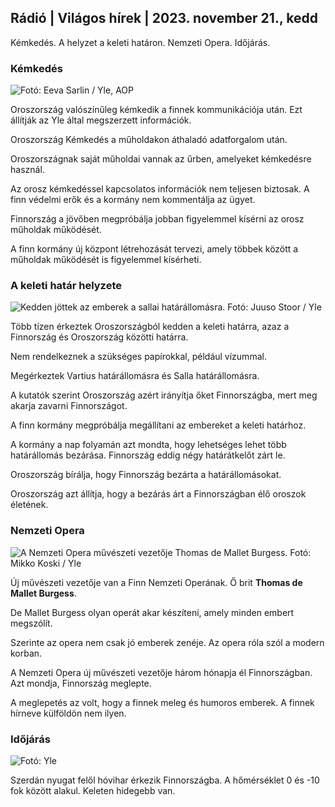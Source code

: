 ## Rádió \| Világos hírek \| 2023. november 21., kedd

Kémkedés. A helyzet a keleti határon. Nemzeti Opera. Időjárás.

### Kémkedés

![ Fotó: Eeva Sarlin / Yle, AOP](https://images.cdn.yle.fi/image/upload/c_crop,h_562,w_1000,x_0,y_32/ar_1.7777777777777777,c_fill,g_faces/,h_670dpr_1.0/q_auto:eco/f_auto/fl_lossy/v1700569701/39-1204215655ca2203557b)

Oroszország valószínűleg kémkedik a finnek kommunikációja után. Ezt állítják az Yle által megszerzett információk.

Oroszország Kémkedés a műholdakon áthaladó adatforgalom után.

Oroszországnak saját műholdai vannak az űrben, amelyeket kémkedésre használ.

Az orosz kémkedéssel kapcsolatos információk nem teljesen biztosak. A finn védelmi erők és a kormány nem kommentálja az ügyet.

Finnország a jövőben megpróbálja jobban figyelemmel kísérni az orosz műholdak működését.

A finn kormány új központ létrehozását tervezi, amely többek között a műholdak működését is figyelemmel kísérheti.

### A keleti határ helyzete

![Kedden jöttek az emberek a sallai határállomásra. Fotó: Juuso Stoor / Yle](https://images.cdn.yle.fi/image/upload/c_crop,h_2515,w_4470,x_0,y_0/ar_1.7777777777777777,c_fill,g_faces,h_6275,0/d_1275,0q_auto:eco/f_auto/fl_lossy/v1700575368/39-1203513655b5b4d432e9)

Több tízen érkeztek Oroszországból kedden a keleti határra, azaz a Finnország és Oroszország közötti határra.

Nem rendelkeznek a szükséges papírokkal, például vízummal.

Megérkeztek Vartius határállomásra és Salla határállomásra.

A kutatók szerint Oroszország azért irányítja őket Finnországba, mert meg akarja zavarni Finnországot.

A finn kormány megpróbálja megállítani az embereket a keleti határhoz.

A kormány a nap folyamán azt mondta, hogy lehetséges lehet több határállomás bezárása. Finnország eddig négy határátkelőt zárt le.

Oroszország bírálja, hogy Finnország bezárta a határállomásokat.

Oroszország azt állítja, hogy a bezárás árt a Finnországban élő oroszok életének.

### Nemzeti Opera

![A Nemzeti Opera művészeti vezetője Thomas de Mallet Burgess. Fotó: Mikko Koski / Yle](https://images.cdn.yle.fi/image/upload/c_crop,h_3078,w_5472,x_0,y_570/ar_1.7777777777777777,c_fill,g_faces,h_6275./d_pr1275,0q_auto:eco/f_auto/fl_lossy/v1699350873/39-1196938654a091844d91)

Új művészeti vezetője van a Finn Nemzeti Operának. Ő brit **Thomas de Mallet Burgess**.

De Mallet Burgess olyan operát akar készíteni, amely minden embert megszólít.

Szerinte az opera nem csak jó emberek zenéje. Az opera róla szól a modern korban.

A Nemzeti Opera új művészeti vezetője három hónapja él Finnországban. Azt mondja, Finnország meglepte.

A meglepetés az volt, hogy a finnek meleg és humoros emberek. A finnek hírneve külföldön nem ilyen.

### Időjárás

![ Fotó: Yle](https://images.cdn.yle.fi/image/upload/c_crop,h_1080,w_1919,x_0,y_0/ar_1.7777777777777777,c_fill,g_faces,h_675/d_prq_1200/d_prq_120.:eco/f_auto/fl_lossy/v1700579363/39-1204521655cc80468754)

Szerdán nyugat felől hóvihar érkezik Finnországba. A hőmérséklet 0 és -10 fok között alakul. Keleten hidegebb van.
